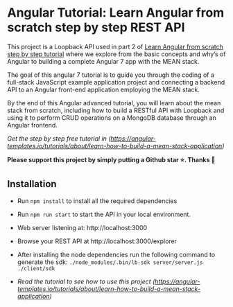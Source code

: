 # Angular Tutorial: Learn Angular from scratch step by step REST API

This project is a Loopback API used in part 2 of [Learn Angular from scratch step by step tutorial](https://angular-templates.io/tutorials/about/learn-angular-from-scratch-step-by-step) where we explore from the basic concepts and why’s of Angular to building a complete Angular 7 app with the MEAN stack.

The goal of this angular 7 tutorial is to guide you through the coding of a full-stack JavaScript example application project and connecting a backend API to an Angular front-end application employing the MEAN stack.

By the end of this Angular advanced tutorial, you will learn about the mean stack from scratch, including how to build a RESTful API with Loopback and using it to perform CRUD operations on a MongoDB database through an Angular frontend.

*Get the step by step free tutorial in (https://angular-templates.io/tutorials/about/learn-how-to-build-a-mean-stack-application)*

**Please support this project by simply putting a Github star ⭐. Thanks 🙏**


## Installation

- Run `npm install` to install all the required dependencies

- Run `npm run start` to start the API in your local environment.

- Web server listening at: http://localhost:3000

- Browse your REST API at http://localhost:3000/explorer

- After installing the node dependencies run the following command to generate the sdk:
`./node_modules/.bin/lb-sdk server/server.js ./client/sdk`

- *Read the tutorial to see how to use this project (https://angular-templates.io/tutorials/about/learn-how-to-build-a-mean-stack-application)*
